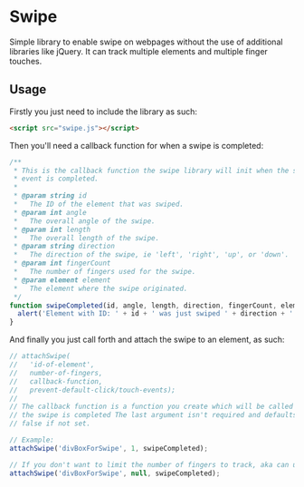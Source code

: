 # Swipe

Simple library to enable swipe on webpages without the use of additional
libraries like jQuery. It can track multiple elements and multiple finger
touches.

## Usage

Firstly you just need to include the library as such:

```html
<script src="swipe.js"></script>
```

Then you'll need a callback function for when a swipe is completed:

```js
/**
 * This is the callback function the swipe library will init when the swipe
 * event is completed.
 *
 * @param string id
 *   The ID of the element that was swiped.
 * @param int angle
 *   The overall angle of the swipe.
 * @param int length
 *   The overall length of the swipe.
 * @param string direction
 *   The direction of the swipe, ie 'left', 'right', 'up', or 'down'.
 * @param int fingerCount
 *   The number of fingers used for the swipe.
 * @param element element
 *   The element where the swipe originated.
 */
function swipeCompleted(id, angle, length, direction, fingerCount, element) {
  alert('Element with ID: ' + id + ' was just swiped ' + direction + ' with ' + fingerCount + ' finger(s).');
}
```

And finally you just call forth and attach the swipe to an element, as such:

```js
// attachSwipe(
//   'id-of-element',
//   number-of-fingers,
//   callback-function,
//   prevent-default-click/touch-events);
//
// The callback function is a function you create which will be called when
// the swipe is completed The last argument isn't required and defaults to
// false if not set.

// Example:
attachSwipe('divBoxForSwipe', 1, swipeCompleted);

// If you don't want to limit the number of fingers to track, aka can use any number of fingers to swipe, use this:
attachSwipe('divBoxForSwipe', null, swipeCompleted);
```
